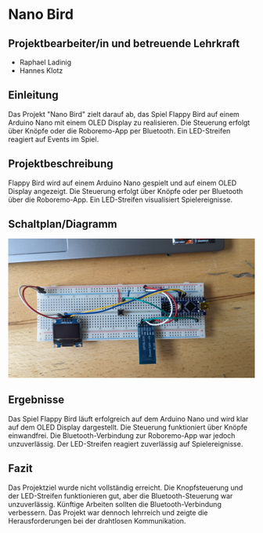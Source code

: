 # Nano Bird

## Projektbearbeiter/in und betreuende Lehrkraft
- Raphael Ladinig
- Hannes Klotz

## Einleitung

Das Projekt "Nano Bird" zielt darauf ab, das Spiel Flappy Bird auf einem Arduino Nano mit einem OLED Display zu realisieren. Die Steuerung erfolgt über Knöpfe oder die Roboremo-App per Bluetooth. Ein LED-Streifen reagiert auf Events im Spiel.

## Projektbeschreibung

Flappy Bird wird auf einem Arduino Nano gespielt und auf einem OLED Display angezeigt. Die Steuerung erfolgt über Knöpfe oder per Bluetooth über die Roboremo-App. Ein LED-Streifen visualisiert Spielereignisse.

## Schaltplan/Diagramm

![schaltung](./assets/schaltung.jpg)

## Ergebnisse

Das Spiel Flappy Bird läuft erfolgreich auf dem Arduino Nano und wird klar auf dem OLED Display dargestellt. Die Steuerung funktioniert über Knöpfe einwandfrei. Die Bluetooth-Verbindung zur Roboremo-App war jedoch unzuverlässig. Der LED-Streifen reagiert zuverlässig auf Spielereignisse.

## Fazit
Das Projektziel wurde nicht vollständig erreicht. Die Knopfsteuerung und der LED-Streifen funktionieren gut, aber die Bluetooth-Steuerung war unzuverlässig. Künftige Arbeiten sollten die Bluetooth-Verbindung verbessern. Das Projekt war dennoch lehrreich und zeigte die Herausforderungen bei der drahtlosen Kommunikation.
